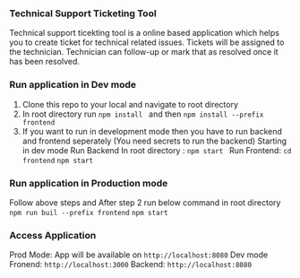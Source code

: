 ### Technical Support Ticketing Tool

Technical support ticekting tool is a online based application which helps you to create ticket for technical related issues. Tickets will be assigned to the technician. Technician can follow-up or mark that as resolved once it has been resolved.

### Run application in Dev mode

1. Clone this repo to your local and navigate to root directory
2. In root directory run
     ```npm install ```
     and then
     ```npm install --prefix frontend ```
3. If you want to run in development mode then you have to run backend and frontend seperately (You need secrets to run the backend)
Starting in dev mode
    Run Backend
        In root directory : ```npm start ```
    Run Frontend:
        ``` cd frontend ```
        ``` npm start ```

### Run application in Production mode

Follow above steps and After step 2 run below command in root directory
``` npm run buil --prefix frontend ```
``` npm start ```

### Access Application

Prod Mode: App will be available on ``` http://localhost:8080 ```
Dev mode
    Fronend: ``` http://localhost:3000 ```
    Backend: ``` http://localhost:8080 ```
